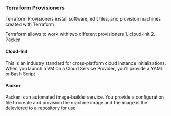 ### Terraform Provisioners

Terraform Provisioners install software, edit files, and provision machines created with Terraform

Terraform allows to work with two different provisioners
    1. cloud-init
    2. Packer

#### Cloud-Init

This is an industry standard for cross-platform cloud instance initializations. When you launch a VM on a Cloud Service Provider, you'll provide a YAML or Bash Script

#### Packer

Packer is an automated image-builder service. You provide a configuration file to create and provision the machine image and the image is the deleviered to a repository for use

